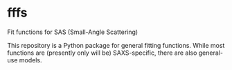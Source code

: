 # fffs
Fit functions for SAS (Small-Angle Scattering)

This repository is a Python package for general fitting functions. While most functions are (presently only will be) SAXS-specific, there are also general-use models.
